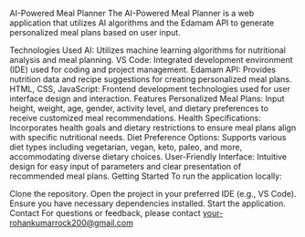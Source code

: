 AI-Powered Meal Planner
The AI-Powered Meal Planner is a web application that utilizes AI algorithms and the Edamam API to generate personalized meal plans based on user input.

Technologies Used
AI: Utilizes machine learning algorithms for nutritional analysis and meal planning.
VS Code: Integrated development environment (IDE) used for coding and project management.
Edamam API: Provides nutrition data and recipe suggestions for creating personalized meal plans.
HTML, CSS, JavaScript: Frontend development technologies used for user interface design and interaction.
Features
Personalized Meal Plans: Input height, weight, age, gender, activity level, and dietary preferences to receive customized meal recommendations.
Health Specifications: Incorporates health goals and dietary restrictions to ensure meal plans align with specific nutritional needs.
Diet Preference Options: Supports various diet types including vegetarian, vegan, keto, paleo, and more, accommodating diverse dietary choices.
User-Friendly Interface: Intuitive design for easy input of parameters and clear presentation of recommended meal plans.
Getting Started
To run the application locally:

Clone the repository.
Open the project in your preferred IDE (e.g., VS Code).
Ensure you have necessary dependencies installed.
Start the application.
Contact
For questions or feedback, please contact your-rohankumarrock200@gmail.com
